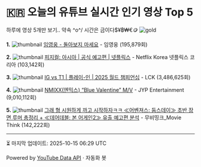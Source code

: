# 🇰🇷 오늘의 유튜브 실시간 인기 영상 Top 5

하루에 영상 5개만 보기.. 약속 \^o^/ 
시간은 금이다$¥฿₩€🪙
![gold](https://media.tenor.com/your-gif-id.gif)


**1.** ![thumbnail](https://i.ytimg.com/vi/4L_YopHT3Gg/default.jpg)
[임영웅 - 돌아보지 마세요](https://youtube.com/watch?v=4L_YopHT3Gg) - 임영웅 (195,879회)

**2.** ![thumbnail](https://i.ytimg.com/vi/hJni_MNP_tk/default.jpg)
[피지컬: 아시아 | 공식 예고편 | 넷플릭스](https://youtube.com/watch?v=hJni_MNP_tk) - Netflix Korea 넷플릭스 코리아 (103,142회)

**3.** ![thumbnail](https://i.ytimg.com/vi/VGAH2DOOrhM/default.jpg)
[IG vs T1 | 플레이-인 | 2025 월드 챔피언십](https://youtube.com/watch?v=VGAH2DOOrhM) - LCK (3,486,625회)

**4.** ![thumbnail](https://i.ytimg.com/vi/EmeW6li6bbo/default.jpg)
[NMIXX(엔믹스) “Blue Valentine” M/V](https://youtube.com/watch?v=EmeW6li6bbo) - JYP Entertainment (9,010,112회)

**5.** ![thumbnail](https://i.ytimg.com/vi/JyL1B6JjmiQ/default.jpg)
[그래 형 시원하게 까고 시작하자ㅋㅋ ≪어벤져스: 둠스데이≫ 초반 장면 루머 총정리 + ≪데어데블: 본 어게인2≫ 유출 예고편 분석](https://youtube.com/watch?v=JyL1B6JjmiQ) - 무비띵크_Movie Think (142,222회)


---
⏳ 마지막 업데이트: 2025-10-15 06:29 UTC

Powered by [YouTube Data API](https://developers.google.com/youtube/v3/docs/videos/list) · 자동화 봇